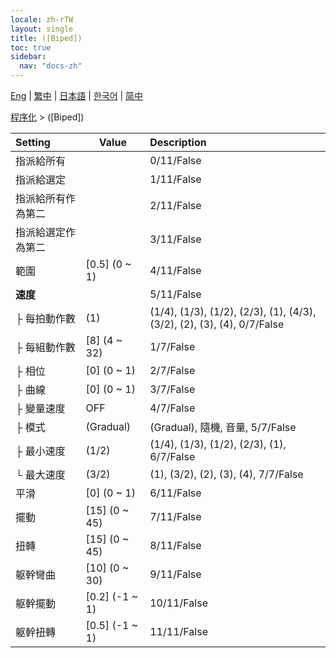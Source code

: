 ```yaml
---
locale: zh-rTW
layout: single
title: ([Biped])
toc: true
sidebar:
  nav: "docs-zh"
---
```

[Eng](/dancexr/menu/2025.4/motion/biped) | [繁中](/tw/dancexr/menu/2025.4/motion/biped) | [日本語](/jp/dancexr/menu/2025.4/motion/biped) | [한국어](/kr/dancexr/menu/2025.4/motion/biped) | [简中](/zh/dancexr/menu/2025.4/motion/biped)

[程序化](../menu#程序化) > ([Biped])



| Setting | Value | Description |
| :--- | --- | :--- |
| 指派給所有 || 0/11/False
| 指派給選定 || 1/11/False
| 指派給所有作為第二 || 2/11/False
| 指派給選定作為第二 || 3/11/False
| 範圍 | [0.5] (0 ~ 1) | 4/11/False
| **速度** | | 5/11/False
| ├ 每拍動作數 | (1) | (1/4), (1/3), (1/2), (2/3), (1), (4/3), (3/2), (2), (3), (4), 0/7/False
| ├ 每組動作數 | [8] (4 ~ 32) | 1/7/False
| ├ 相位 | [0] (0 ~ 1) | 2/7/False
| ├ 曲線 | [0] (0 ~ 1) | 3/7/False
| ├ 變量速度 | OFF | 4/7/False
| ├ 模式 | (Gradual) | (Gradual), 隨機, 音量, 5/7/False
| ├ 最小速度 | (1/2) | (1/4), (1/3), (1/2), (2/3), (1), 6/7/False
| └ 最大速度 | (3/2) | (1), (3/2), (2), (3), (4), 7/7/False
| 平滑 | [0] (0 ~ 1) | 6/11/False
| 擺動 | [15] (0 ~ 45) | 7/11/False
| 扭轉 | [15] (0 ~ 45) | 8/11/False
| 躯幹彎曲 | [10] (0 ~ 30) | 9/11/False
| 躯幹擺動 | [0.2] (-1 ~ 1) | 10/11/False
| 躯幹扭轉 | [0.5] (-1 ~ 1) | 11/11/False
